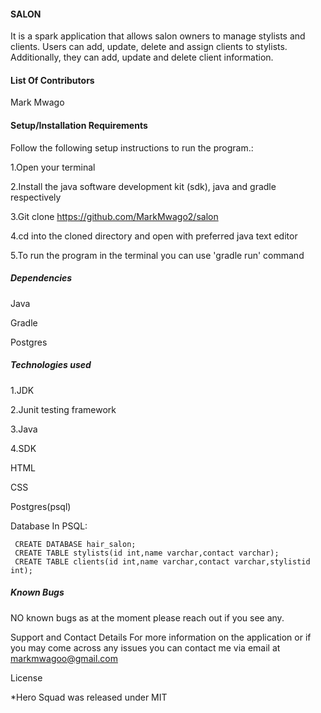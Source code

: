 #### SALON

It is a spark application that allows salon owners to manage stylists and clients. Users can add, update, delete and assign clients to stylists. Additionally, they can add, update and delete client information.

#### List Of Contributors

Mark Mwago

#### Setup/Installation Requirements

Follow the following setup instructions to run the program.:

1.Open your terminal

2.Install the java software development kit (sdk), java and gradle respectively

3.Git clone https://github.com/MarkMwago2/salon

4.cd into the cloned directory and open with preferred java text editor

5.To run the program in the terminal you can use 'gradle run' command

##### Dependencies

Java

Gradle

Postgres

##### Technologies used

1.JDK

2.Junit testing framework

3.Java

4.SDK

HTML

CSS

Postgres(psql)

Database
In PSQL:

     CREATE DATABASE hair_salon;
     CREATE TABLE stylists(id int,name varchar,contact varchar);
     CREATE TABLE clients(id int,name varchar,contact varchar,stylistid int);
     
##### Known Bugs

NO known bugs as at the moment please reach out if you see any.

Support and Contact Details
For more information on the application or if you may come across any issues you can contact me via email at markmwagoo@gmail.com

License

*Hero Squad was released under MIT
